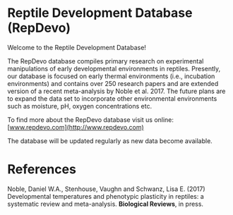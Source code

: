 # Reptile Development Database (RepDevo)

Welcome to the Reptile Development Database! 

The RepDevo database compiles primary research on experimental manipulations of early developmental environments in reptiles. Presently, our database is focused on early thermal environments (i.e., incubation environments) and contains over 250 research papers and are extended version of a recent meta-analysis by Noble et al. 2017. The future plans are to expand the data set to incorporate other environmental environments such as moisture, pH, oxygen concentrations etc. 

To find more about the RepDevo database visit us online: [www.repdevo.com](http://www.repdevo.com)

The database will be updated regularly as new data become available. 

# References

Noble, Daniel W.A., Stenhouse, Vaughn and Schwanz, Lisa E. (2017) Developmental temperatures and phenotypic plasticity in reptiles: a systematic review and meta-analysis. **Biological Reviews**, in press.